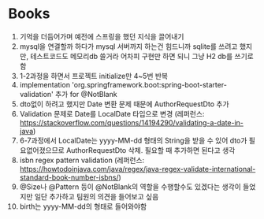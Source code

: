 # Books

1. 기억을 더듬어가며 예전에 스프링을 했던 지식을 끌어내기
2. mysql을 연결할까 하다가 mysql 서버까지 하는건 힘드니까 sqlite를 쓰려고 했지만, 테스트코드도 메모리db 쓸거라 어차피 구현만 하면 되니 그냥 H2 db를 쓰기로 함
3. 1-2과정을 하면서 프로젝트 initialize만 4~5번 반복
4. implementation 'org.springframework.boot:spring-boot-starter-validation' 추가 for @NotBlank
5. dto없이 하려고 했지만 Date 변환 문제 때문에 AuthorRequestDto 추가
6. Validation 문제로 Date를 LocalDate 타입으로 변경 (레퍼런스: https://stackoverflow.com/questions/14194290/validating-a-date-in-java)
7. 6-7과정에서 LocalDate는 yyyy-MM-dd 형태의 String을 받을 수 있어 dto가 필요없어졌으므로 AuthorRequestDto 삭제. 필요할 때 추가하면 된다고 생각
8. isbn regex pattern validation (레퍼런스: https://howtodoinjava.com/java/regex/java-regex-validate-international-standard-book-number-isbns/)
9. @Size나 @Pattern 등이 @NotBlank의 역할을 수행할수도 있겠다는 생각이 들었지만 일단 추가하고 팀원의 의견을 들어보고 싶음
10. birth는 yyyy-MM-dd의 형태로 들어와야함
